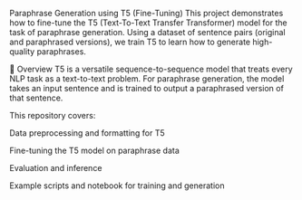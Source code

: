 Paraphrase Generation using T5 (Fine-Tuning)
This project demonstrates how to fine-tune the T5 (Text-To-Text Transfer Transformer) model for the task of paraphrase generation. Using a dataset of sentence pairs (original and paraphrased versions), we train T5 to learn how to generate high-quality paraphrases.

🧠 Overview
T5 is a versatile sequence-to-sequence model that treats every NLP task as a text-to-text problem. For paraphrase generation, the model takes an input sentence and is trained to output a paraphrased version of that sentence.

This repository covers:

Data preprocessing and formatting for T5

Fine-tuning the T5 model on paraphrase data

Evaluation and inference

Example scripts and notebook for training and generation
